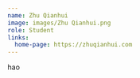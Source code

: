 ```yaml
---
name: Zhu Qianhui
image: images/Zhu Qianhui.png
role: Student
links:
  home-page: https://zhuqianhui.com
---
```


hao
